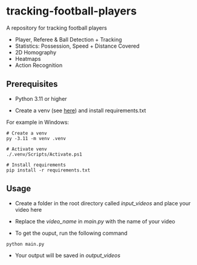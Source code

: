 # tracking-football-players

A repository for tracking football players

- Player, Referee & Ball Detection + Tracking
- Statistics: Possession, Speed + Distance Covered
- 2D Homography
- Heatmaps
- Action Recognition

## Prerequisites

- Python 3.11 or higher

- Create a venv (see [here](https://docs.python.org/3/library/venv.html)) and install requirements.txt

For example in Windows:

```console
# Create a venv
py -3.11 -m venv .venv

# Activate venv
./.venv/Scripts/Activate.ps1

# Install requirements
pip install -r requirements.txt
```

## Usage

- Create a folder in the root directory called *input_videos* and place your video here
- Replace the *video_name* in *main.py* with the name of your video

- To get the ouput, run the following command
```console
python main.py
```

- Your output will be saved in *output_videos*